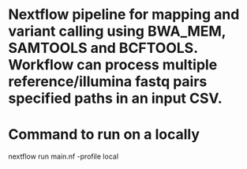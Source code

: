 # Nextflow pipeline for mapping and variant calling using BWA_MEM, SAMTOOLS and BCFTOOLS. Workflow can process multiple reference/illumina fastq pairs specified paths in an input CSV.

# Command to run on a locally
nextflow run main.nf -profile local
